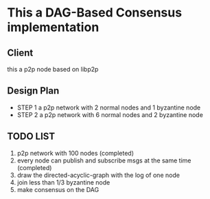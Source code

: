 # This a DAG-Based Consensus implementation
## Client
this a p2p node based on libp2p
## Design Plan
* STEP 1 
a p2p network with 2 normal nodes and 1 byzantine node
* STEP 2
a p2p network with 6 normal nodes and 2 byzantine node
## TODO LIST
1. p2p network with 100 nodes (completed)
2. every node can publish and subscribe msgs at the same time (completed)
3. draw the directed-acyclic-graph with the log of one node 
3. join less than 1/3 byzantine node
4. make consensus on the DAG

